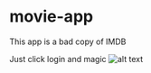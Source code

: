 # movie-app
This app is a bad copy of IMDB

Just click login and magic 
![alt text](https://github.com/popaleksandar/movie-app/assets/47964336/71ab6e26-c3d3-4c4e-9a8d-baadde5aa998)
